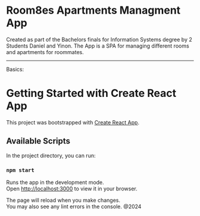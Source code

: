 # Room8es Apartments Managment App

Created as part of the Bachelors finals for Information Systems degree by 2 Students Daniel and Yinon.
The App is a SPA for managing different rooms and apartments for roommates.

---

Basics:

# Getting Started with Create React App

This project was bootstrapped with [Create React App](https://github.com/facebook/create-react-app).

## Available Scripts

In the project directory, you can run:

### `npm start`

Runs the app in the development mode.\
Open [http://localhost:3000](http://localhost:3000) to view it in your browser.

The page will reload when you make changes.\
You may also see any lint errors in the console.
@2024
